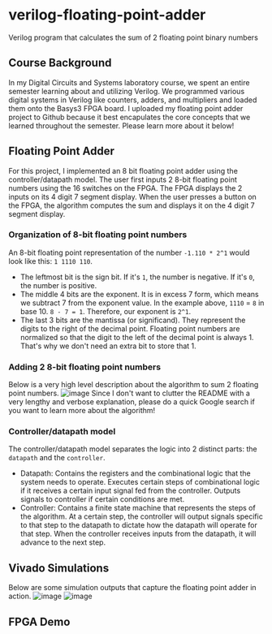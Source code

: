 # verilog-floating-point-adder
Verilog program that calculates the sum of 2 floating point binary numbers

## Course Background
In my Digital Circuits and Systems laboratory course, we spent an entire semester learning about and utilizing Verilog. We  programmed various digital systems in Verilog like counters, adders, and multipliers and loaded them onto the Basys3 FPGA board. I uploaded my floating point adder project to Github because it best encapulates the core concepts that we learned throughout the semester. Please learn more about it below!

## Floating Point Adder
For this project, I implemented an 8 bit floating point adder using the controller/datapath model. The user first inputs 2 8-bit floating point numbers using the 16 switches on the FPGA. The FPGA displays the 2 inputs on its 4 digit 7 segment display. When the user presses a button on the FPGA, the algorithm computes the sum and displays it on the 4 digit 7 segment display.

### Organization of 8-bit floating point numbers
An 8-bit floating point representation of the number `-1.110 * 2^1` would look like this: `1 1110 110`.
* The leftmost bit is the sign bit. If it's `1`, the number is negative. If it's `0`, the number is positive.
* The middle 4 bits are the exponent. It is in excess 7 form, which means we subtract 7 from the exponent value. In the example above, `1110` = `8` in base 10. `8 - 7 = 1`. Therefore, our exponent is `2^1`. 
* The last 3 bits are the mantissa (or significand). They represent the digits to the right of the decimal point. Floating point numbers are normalized so that the digit to the left of the decimal point is always 1. That's why we don't need an extra bit to store that 1.

### Adding 2 8-bit floating point numbers
Below is a very high level description about the algorithm to sum 2 floating point numbers.
![image](https://user-images.githubusercontent.com/13570258/69774648-82f94f00-1164-11ea-9389-93518111464b.png)
Since I don't want to clutter the README with a very lengthy and verbose explanation, please do a quick Google search if you want to learn more about the algorithm!

### Controller/datapath model
The controller/datapath model separates the logic into 2 distinct parts: the `datapath` and the `controller`.
* Datapath: Contains the registers and the combinational logic that the system needs to operate. Executes certain steps of combinational logic if it receives a certain input signal fed from the controller. Outputs signals to controller if certain conditions are met.
* Controller: Contains a finite state machine that represents the steps of the algorithm. At a certain step, the controller will output signals specific to that step to the datapath to dictate how the datapath will operate for that step. When the controller receives inputs from the datapath, it will advance to the next step. 

## Vivado Simulations
Below are some simulation outputs that capture the floating point adder in action.
![image](https://user-images.githubusercontent.com/13570258/69775399-9dccc300-1166-11ea-9973-35700ba49cc2.png)
![image](https://user-images.githubusercontent.com/13570258/69775425-b0df9300-1166-11ea-8fbb-26593a5135b1.png)

## FPGA Demo




